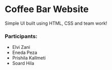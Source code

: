 # Coffee Bar Website

Simple UI built using HTML, CSS and team work!

### Participants:

- Elvi Zani
- Eneda Peza
- Prishila Kallmeti
- Soard Hila
